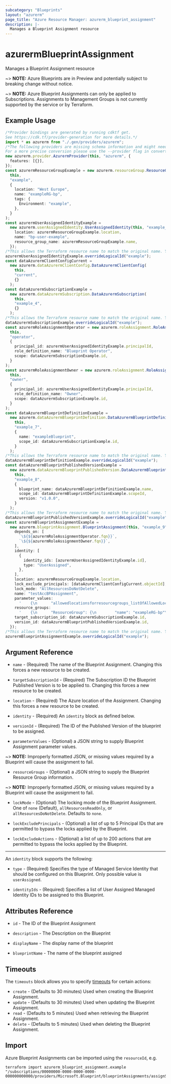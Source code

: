 ```yaml
---
subcategory: "Blueprints"
layout: "azurerm"
page_title: "Azure Resource Manager: azurerm_blueprint_assignment"
description: |-
  Manages a Blueprint Assignment resource
---
```


# azurermBlueprintAssignment

Manages a Blueprint Assignment resource

\~> **NOTE:** Azure Blueprints are in Preview and potentially subject to breaking change without notice.

\~> **NOTE:** Azure Blueprint Assignments can only be applied to Subscriptions.  Assignments to Management Groups is not currently supported by the service or by Terraform.

## Example Usage

```typescript
/*Provider bindings are generated by running cdktf get.
See https://cdk.tf/provider-generation for more details.*/
import * as azurerm from "./.gen/providers/azurerm";
/*The following providers are missing schema information and might need manual adjustments to synthesize correctly: azurerm.
For a more precise conversion please use the --provider flag in convert.*/
new azurerm.provider.AzurermProvider(this, "azurerm", {
  features: [{}],
});
const azurermResourceGroupExample = new azurerm.resourceGroup.ResourceGroup(
  this,
  "example",
  {
    location: "West Europe",
    name: "exampleRG-bp",
    tags: {
      Environment: "example",
    },
  }
);
const azurermUserAssignedIdentityExample =
  new azurerm.userAssignedIdentity.UserAssignedIdentity(this, "example_2", {
    location: azurermResourceGroupExample.location,
    name: "bp-user-example",
    resource_group_name: azurermResourceGroupExample.name,
  });
/*This allows the Terraform resource name to match the original name. You can remove the call if you don't need them to match.*/
azurermUserAssignedIdentityExample.overrideLogicalId("example");
const dataAzurermClientConfigCurrent =
  new azurerm.dataAzurermClientConfig.DataAzurermClientConfig(
    this,
    "current",
    {}
  );
const dataAzurermSubscriptionExample =
  new azurerm.dataAzurermSubscription.DataAzurermSubscription(
    this,
    "example_4",
    {}
  );
/*This allows the Terraform resource name to match the original name. You can remove the call if you don't need them to match.*/
dataAzurermSubscriptionExample.overrideLogicalId("example");
const azurermRoleAssignmentOperator = new azurerm.roleAssignment.RoleAssignment(
  this,
  "operator",
  {
    principal_id: azurermUserAssignedIdentityExample.principalId,
    role_definition_name: "Blueprint Operator",
    scope: dataAzurermSubscriptionExample.id,
  }
);
const azurermRoleAssignmentOwner = new azurerm.roleAssignment.RoleAssignment(
  this,
  "owner",
  {
    principal_id: azurermUserAssignedIdentityExample.principalId,
    role_definition_name: "Owner",
    scope: dataAzurermSubscriptionExample.id,
  }
);
const dataAzurermBlueprintDefinitionExample =
  new azurerm.dataAzurermBlueprintDefinition.DataAzurermBlueprintDefinition(
    this,
    "example_7",
    {
      name: "exampleBlueprint",
      scope_id: dataAzurermSubscriptionExample.id,
    }
  );
/*This allows the Terraform resource name to match the original name. You can remove the call if you don't need them to match.*/
dataAzurermBlueprintDefinitionExample.overrideLogicalId("example");
const dataAzurermBlueprintPublishedVersionExample =
  new azurerm.dataAzurermBlueprintPublishedVersion.DataAzurermBlueprintPublishedVersion(
    this,
    "example_8",
    {
      blueprint_name: dataAzurermBlueprintDefinitionExample.name,
      scope_id: dataAzurermBlueprintDefinitionExample.scopeId,
      version: "v1.0.0",
    }
  );
/*This allows the Terraform resource name to match the original name. You can remove the call if you don't need them to match.*/
dataAzurermBlueprintPublishedVersionExample.overrideLogicalId("example");
const azurermBlueprintAssignmentExample =
  new azurerm.blueprintAssignment.BlueprintAssignment(this, "example_9", {
    depends_on: [
      `\${${azurermRoleAssignmentOperator.fqn}}`,
      `\${${azurermRoleAssignmentOwner.fqn}}`,
    ],
    identity: [
      {
        identity_ids: [azurermUserAssignedIdentityExample.id],
        type: "UserAssigned",
      },
    ],
    location: azurermResourceGroupExample.location,
    lock_exclude_principals: [dataAzurermClientConfigCurrent.objectId],
    lock_mode: "AllResourcesDoNotDelete",
    name: "testAccBPAssignment",
    parameter_values:
      '    {\n      "allowedlocationsforresourcegroups_listOfAllowedLocations": {\n        "value": ["westus", "westus2", "eastus", "centralus", "centraluseuap", "southcentralus", "northcentralus", "westcentralus", "eastus2", "eastus2euap", "brazilsouth", "brazilus", "northeurope", "westeurope", "eastasia", "southeastasia", "japanwest", "japaneast", "koreacentral", "koreasouth", "indiasouth", "indiawest", "indiacentral", "australiaeast", "australiasoutheast", "canadacentral", "canadaeast", "uknorth", "uksouth2", "uksouth", "ukwest", "francecentral", "francesouth", "australiacentral", "australiacentral2", "uaecentral", "uaenorth", "southafricanorth", "southafricawest", "switzerlandnorth", "switzerlandwest", "germanynorth", "germanywestcentral", "norwayeast", "norwaywest"]\n      }\n    }\n',
    resource_groups:
      '    {\n      "ResourceGroup": {\n        "name": "exampleRG-bp"\n      }\n    }\n',
    target_subscription_id: dataAzurermSubscriptionExample.id,
    version_id: dataAzurermBlueprintPublishedVersionExample.id,
  });
/*This allows the Terraform resource name to match the original name. You can remove the call if you don't need them to match.*/
azurermBlueprintAssignmentExample.overrideLogicalId("example");

```

## Argument Reference

*   `name` - (Required) The name of the Blueprint Assignment. Changing this forces a new resource to be created.

*   `targetSubscriptionId` - (Required) The Subscription ID the Blueprint Published Version is to be applied to. Changing this forces a new resource to be created.

*   `location` - (Required) The Azure location of the Assignment. Changing this forces a new resource to be created.

*   `identity` - (Required) An `identity` block as defined below.

*   `versionId` - (Required) The ID of the Published Version of the blueprint to be assigned.

*   `parameterValues` - (Optional) a JSON string to supply Blueprint Assignment parameter values.

\~> **NOTE:** Improperly formatted JSON, or missing values required by a Blueprint will cause the assignment to fail.

* `resourceGroups` - (Optional) a JSON string to supply the Blueprint Resource Group information.

\~> **NOTE:** Improperly formatted JSON, or missing values required by a Blueprint will cause the assignment to fail.

*   `lockMode` - (Optional) The locking mode of the Blueprint Assignment. One of `none` (Default), `allResourcesReadOnly`, or `allResourcesDoNotDelete`. Defaults to `none`.

*   `lockExcludePrincipals` - (Optional) a list of up to 5 Principal IDs that are permitted to bypass the locks applied by the Blueprint.

*   `lockExcludeActions` - (Optional) a list of up to 200 actions that are permitted to bypass the locks applied by the Blueprint.

***

An `identity` block supports the following:

*   `type` - (Required) Specifies the type of Managed Service Identity that should be configured on this Blueprint. Only possible value is `userAssigned`.

*   `identityIds` - (Required) Specifies a list of User Assigned Managed Identity IDs to be assigned to this Blueprint.

## Attributes Reference

*   `id` - The ID of the Blueprint Assignment

*   `description` - The Description on the Blueprint

*   `displayName` - The display name of the blueprint

*   `blueprintName` - The name of the blueprint assigned

## Timeouts

The `timeouts` block allows you to specify [timeouts](https://www.terraform.io/language/resources/syntax#operation-timeouts) for certain actions:

* `create` - (Defaults to 30 minutes) Used when creating the Blueprint Assignment.
* `update` - (Defaults to 30 minutes) Used when updating the Blueprint Assignment.
* `read` - (Defaults to 5 minutes) Used when retrieving the Blueprint Assignment.
* `delete` - (Defaults to 5 minutes) Used when deleting the Blueprint Assignment.

## Import

Azure Blueprint Assignments can be imported using the `resourceId`, e.g.

```console
terraform import azurerm_blueprint_assignment.example "/subscriptions/00000000-0000-0000-0000-000000000000/providers/Microsoft.Blueprint/blueprintAssignments/assignSimpleBlueprint"
```
